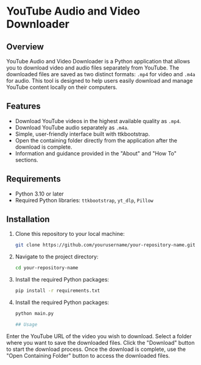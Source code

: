 # YouTube Audio and Video Downloader

## Overview

YouTube Audio and Video Downloader is a Python application that allows you to download video and audio files separately from YouTube. The downloaded files are saved as two distinct formats: `.mp4` for video and `.m4a` for audio. This tool is designed to help users easily download and manage YouTube content locally on their computers.

## Features

- Download YouTube videos in the highest available quality as `.mp4`.
- Download YouTube audio separately as `.m4a`.
- Simple, user-friendly interface built with ttkbootstrap.
- Open the containing folder directly from the application after the download is complete.
- Information and guidance provided in the "About" and "How To" sections.

## Requirements

- Python 3.10 or later
- Required Python libraries: `ttkbootstrap`, `yt_dlp`, `Pillow`

## Installation

1. Clone this repository to your local machine:
   ```bash
   git clone https://github.com/yourusername/your-repository-name.git

2. Navigate to the project directory:
   ```bash
   cd your-repository-name

3. Install the required Python packages:
   ```bash
   pip install -r requirements.txt

4. Install the required Python packages:
   ```bash
   python main.py

   ## Usage
   
Enter the YouTube URL of the video you wish to download.
Select a folder where you want to save the downloaded files.
Click the "Download" button to start the download process.
Once the download is complete, use the "Open Containing Folder" button to access the downloaded files.
